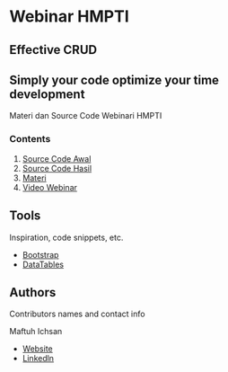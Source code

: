 # Webinar HMPTI
## Effective CRUD 
## Simply your code optimize your time development
Materi dan Source Code Webinari HMPTI

### Contents

1. [Source Code Awal](https://github.com/maftuh23/webinar_hmpti_1/tree/master/source_code_awal)
2. [Source Code Hasil](https://github.com/maftuh23/webinar_hmpti_1/tree/master/source_code_awal)
3. [Materi](https://github.com/maftuh23/webinar_hmpti_1/blob/master/Materi.pptx)
4. [Video Webinar](https://youtu.be/WgJlw1Yugvo)

## Tools

Inspiration, code snippets, etc.
* [Bootstrap](https://getbootstrap.com/)
* [DataTables](https://datatables.net/)

## Authors

Contributors names and contact info

Maftuh Ichsan
* [Website](https://skyemaff.com/)
* [Linkedln](https://www.linkedin.com/in/maftuh-ichsan-456984198/)

